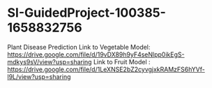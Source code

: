 # SI-GuidedProject-100385-1658832756
Plant Disease Prediction
Link to Vegetable Model: https://drive.google.com/file/d/19vDX89h9yF4seNlpp0ikEgS-mdkys9sV/view?usp=sharing
Link to Fruit Model : https://drive.google.com/file/d/1LeXNSE2bZ2cyvgjxkRAMzFS6hYVf-l9L/view?usp=sharing
